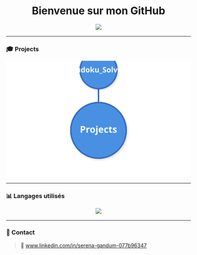 <h1 align="center"> Bienvenue sur mon GitHub </h1>
<p align="center">
  <img src="https://readme-typing-svg.herokuapp.com/?lines=Étudiante+à+42&center=true&width=600&height=45">
</p>

---

### 🎓 Projects

![Mes projets](./graph_projects.svg)

---

### 📊 Langages utilisés

<p align="center">
  <img src="https://github-readme-stats.vercel.app/api/top-langs/?username=CodeS42&layout=compact&langs_count=8&theme=tokyonight" />
</p>

---

### 💬 Contact

> 📧 www.linkedin.com/in/serena-gandum-077b96347

